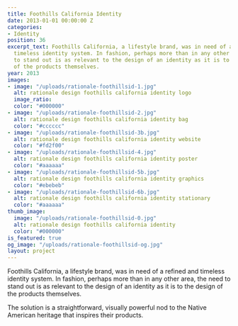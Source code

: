 ```yaml
---
title: Foothills California Identity
date: 2013-01-01 00:00:00 Z
categories:
- Identity
position: 36
excerpt_text: Foothills California, a lifestyle brand, was in need of a refined and
  timeless identity system. In fashion, perhaps more than in any other area, the need
  to stand out is as relevant to the design of an identity as it is to the design
  of the products themselves.
year: 2013
images:
- image: "/uploads/rationale-foothillsid-1.jpg"
  alt: rationale design foothills california identity logo
  image_ratio: 
  color: "#000000"
- image: "/uploads/rationale-foothillsid-2.jpg"
  alt: rationale design foothills california identity bag
  color: "#cccccc"
- image: "/uploads/rationale-foothillsid-3b.jpg"
  alt: rationale design foothills california identity website
  color: "#fd2f00"
- image: "/uploads/rationale-foothillsid-4.jpg"
  alt: rationale design foothills california identity poster
  color: "#aaaaaa"
- image: "/uploads/rationale-foothillsid-5b.jpg"
  alt: rationale design foothills california identity graphics
  color: "#ebebeb"
- image: "/uploads/rationale-foothillsid-6b.jpg"
  alt: rationale design foothills california identity stationary
  color: "#aaaaaa"
thumb_image:
  image: "/uploads/rationale-foothillsid-0.jpg"
  alt: rationale design foothills california identity
  color: "#000000"
is_featured: true
og_image: "/uploads/rationale-foothillsid-og.jpg"
layout: project
---
```


Foothills California, a lifestyle brand, was in need of a refined and timeless identity system. In fashion, perhaps more than in any other area, the need to stand out is as relevant to the design of an identity as it is to the design of the products themselves.

The solution is a straightforward, visually powerful nod to the Native American heritage that inspires their products.